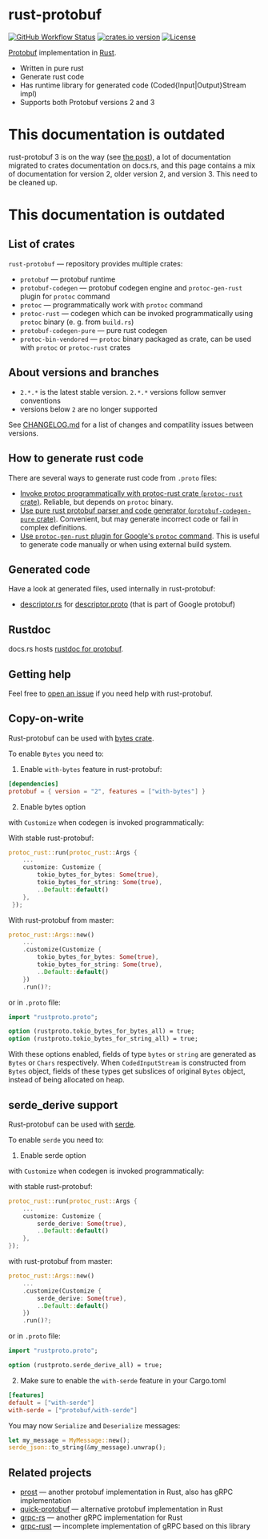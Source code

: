 rust-protobuf
=============

<!-- https://travis-ci.org/stepancheg/rust-protobuf.png -->
[![GitHub Workflow Status](https://img.shields.io/github/workflow/status/stepancheg/rust-protobuf/CI)](https://github.com/stepancheg/rust-protobuf/actions?query=workflow%3ACI)
[![crates.io version](https://img.shields.io/crates/v/protobuf.svg)](https://crates.io/crates/protobuf)
[![License](https://img.shields.io/crates/l/protobuf.svg)](https://github.com/stepancheg/rust-protobuf/blob/master/LICENSE.txt)

[Protobuf](https://developers.google.com/protocol-buffers/docs/overview) implementation in [Rust](https://www.rust-lang.org/).

* Written in pure rust
* Generate rust code
* Has runtime library for generated code
  (Coded{Input|Output}Stream impl)
* Supports both Protobuf versions 2 and 3

# This documentation is outdated

rust-protobuf 3 is on the way (see [the post](https://github.com/stepancheg/rust-protobuf/blob/master/doc/past-present-future.md)),
a lot of documentation migrated to crates documentation on docs.rs, and this page contains a mix of documentation
for version 2, older version 2, and version 3. This need to be cleaned up.

# This documentation is outdated

## List of crates

`rust-protobuf` — repository provides multiple crates:

* `protobuf` — protobuf runtime
* `protobuf-codegen` — protobuf codegen engine and `protoc-gen-rust` plugin for `protoc` command
* `protoc` — programmatically work with `protoc` command
* `protoc-rust` — codegen which can be invoked programmatically using `protoc` binary (e. g. from `build.rs`)
* `protobuf-codegen-pure` — pure rust codegen
* `protoc-bin-vendored` — `protoc` binary packaged as crate, can be used with `protoc` or `protoc-rust` crates

## About versions and branches

- `2.*.*` is the latest stable version. `2.*.*` versions follow semver conventions
- versions below `2` are no longer supported

See [CHANGELOG.md](CHANGELOG.md) for a list of changes and compatility issues between versions.

## How to generate rust code

There are several ways to generate rust code from `.proto` files:

* [Invoke protoc programmatically with protoc-rust crate
  (`protoc-rust` crate)](https://github.com/stepancheg/rust-protobuf/tree/master/protoc).
  Reliable, but depends on `protoc` binary.
* [Use pure rust protobuf parser and code generator
  (`protobuf-codegen-pure` crate)](https://github.com/stepancheg/rust-protobuf/tree/master/protobuf-codegen-pure).
  Convenient, but may generate incorrect code or fail in complex definitions.
* [Use `protoc-gen-rust` plugin for Google's `protoc` command](https://github.com/stepancheg/rust-protobuf/tree/master/protobuf-codegen).
  This is useful to generate code manually or when using external build system.

## Generated code

Have a look at generated files, used internally in rust-protobuf:

* [descriptor.rs](https://github.com/stepancheg/rust-protobuf/blob/master/protobuf/src/descriptor.rs)
  for [descriptor.proto](https://github.com/stepancheg/rust-protobuf/blob/master/proto/google/protobuf/descriptor.proto)
  (that is part of Google protobuf)

## Rustdoc

docs.rs hosts [rustdoc for protobuf](https://docs.rs/protobuf/*/protobuf/).

## Getting help

Feel free to [open an issue](https://github.com/stepancheg/rust-protobuf/issues/new)
if you need help with rust-protobuf.

## Copy-on-write

Rust-protobuf can be used with [bytes crate](https://github.com/tokio-rs/bytes).

To enable `Bytes` you need to:

1. Enable `with-bytes` feature in rust-protobuf:

```toml
[dependencies]
protobuf = { version = "2", features = ["with-bytes"] }
```

2. Enable bytes option

with `Customize` when codegen is invoked programmatically:

With stable rust-protobuf:

```rust
protoc_rust::run(protoc_rust::Args {
    ...
    customize: Customize {
        tokio_bytes_for_bytes: Some(true),
        tokio_bytes_for_string: Some(true),
        ..Default::default()
    },
 });
```

With rust-protobuf from master:

```rust
protoc_rust::Args::new()
    ...
    .customize(Customize {
        tokio_bytes_for_bytes: Some(true),
        tokio_bytes_for_string: Some(true),
        ..Default::default()
    })
    .run()?;
```

or in `.proto` file:

```proto
import "rustproto.proto";

option (rustproto.tokio_bytes_for_bytes_all) = true;
option (rustproto.tokio_bytes_for_string_all) = true;
```

With these options enabled, fields of type `bytes` or `string` are
generated as `Bytes` or `Chars` respectively. When `CodedInputStream` is constructed
from `Bytes` object, fields of these types get subslices of original `Bytes` object,
instead of being allocated on heap.

## serde_derive support
Rust-protobuf can be used with [serde](https://github.com/serde-rs/serde).

To enable `serde` you need to:

1. Enable serde option

with `Customize` when codegen is invoked programmatically:

with stable rust-protobuf:

```rust
protoc_rust::run(protoc_rust::Args {
    ...
    customize: Customize {
        serde_derive: Some(true),
        ..Default::default()
    },
});
```
 
with rust-protobuf from master:

```rust
protoc_rust::Args::new()
    ...
    .customize(Customize {
        serde_derive: Some(true),
        ..Default::default()
    })
    .run()?;
```

or in `.proto` file:

```proto
import "rustproto.proto";

option (rustproto.serde_derive_all) = true;
```

2. Make sure to enable the `with-serde` feature in your Cargo.toml

```toml
[features]
default = ["with-serde"]
with-serde = ["protobuf/with-serde"]
```

You may now `Serialize` and `Deserialize` messages:

```rust
let my_message = MyMessage::new();
serde_json::to_string(&my_message).unwrap();
```

## Related projects

* [prost](https://github.com/danburkert/prost) — another protobuf implementation in Rust, also has gRPC implementation
* [quick-protobuf](https://github.com/tafia/quick-protobuf) — alternative protobuf implementation in Rust
* [grpc-rs](https://github.com/pingcap/grpc-rs/) — another gRPC implementation for Rust
* [grpc-rust](https://github.com/stepancheg/grpc-rust) — incomplete implementation of gRPC based on this library
